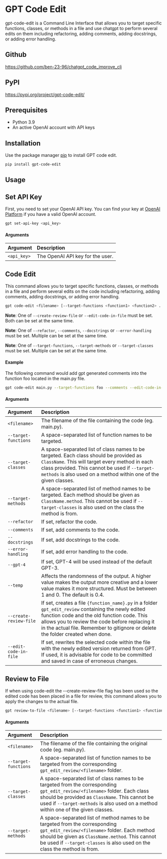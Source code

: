 # GPT Code Edit

gpt-code-edit is a Command Line Interface that allows you to target specific functions, classes, or methods in a file and use chatgpt to perform several edits on them including refactoring, adding comments, adding docstrings, or adding error handling. 

## Github

https://github.com/ben-23-96/chatgpt_code_improve_cli

## PyPI

https://pypi.org/project/gpt-code-edit/

## Prerequisites

- Python 3.9
- An active OpenAI account with API keys

## Installation

Use the package manager [pip](https://pip.pypa.io/en/stable/) to install GPT code edit.

```bash
pip install gpt-code-edit
```

## Usage

## Set API Key

First, you need to set your OpenAI API key. You can find your key at [OpenAI Platform](https://platform.openai.com/account/api-keys) if you have a valid OpenAI account.

```bash
gpt set-api-key <api_key>
```

#### Arguments

| Argument | Description |
| :--- | :--- |
| `<api_key>` | The OpenAI API key for the user. |

## Code Edit

This command allows you to target specific functions, classes, or methods in a file and perform several edits on the code including refactoring, adding comments, adding docstrings, or adding error handling.

```bash
gpt code-edit <filename> [--target-functions <function1> <function2> ...] [--target-classes <class1> <class2> ...] [--target-methods <class1.method1> <class2.method2> ...] [--refactor] [--comments] [--docstrings] [--error-handling] [--gpt-4] [--temp <temperature>] [--create-review-file] [--edit-code-in-file]
```

**Note**: One of `--create-review-file` or `--edit-code-in-file` must be set. Both can be set at the same time.

**Note**: One of `--refactor`, `--comments`, `--docstrings` or `--error-handling` must be set. Multiple can be set at the same time.

**Note**: One of `--target-functions`, `--target-methods` or `--target-classes` must be set. Multiple can be set at the same time.

#### Example

The following command would add gpt generated comments into the function foo located in the main.py file.

```bash
gpt code-edit main.py --target-functions foo --comments --edit-code-in-file
```

#### Arguments

| Argument | Description |
| :--- | :--- |
| `<filename>` | The filename of the file containing the code (eg. main.py). |
| `--target-functions` | A space-separated list of function names to be targeted. |
| `--target-classes` | A space-separated list of class names to be targeted. Each class should be provided as `ClassName`. This will target every method in each class provided. This cannot be used if `--target-methods` is also used on a method within one of the given classes. |
| `--target-methods` | A space-separated list of method names to be targeted. Each method should be given as `ClassName.method`. This cannot be used if `--target-classes` is also used on the class the method is from. |
| `--refactor` | If set, refactor the code. |
| `--comments` | If set, add comments to the code. |
| `--docstrings` | If set, add docstrings to the code. |
| `--error-handling` | If set, add error handling to the code. |
| `--gpt-4` | If set, GPT-4 will be used instead of the default GPT-3. |
| `--temp` | Affects the randomness of the output. A higher value makes the output more creative and a lower value makes it more structured. Must be between 1 and 0. The default is 0.4. |
| `--create-review-file` | If set, creates a file `{function_name}.py` in a folder `gpt_edit_review` containing the newly edited function code and the old function code. This allows you to review the code before replacing it in the actual file. Remember to gitignore or delete the folder created when done. |
| `--edit-code-in-file` | If set, rewrites the selected code within the file with the newly edited version returned from GPT. If used, it is advisable for code to be committed and saved in case of erroneous changes. |

## Review to File

If when using code-edit the --create-review-file flag has been used so the edited code has been placed in a file for review, this command allows you to apply the changes to the actual file.

```bash
gpt review-to-file <filename> [--target-functions <function1> <function2> ...] [--target-classes <class1> <class2> ...] [--target-methods <class1.method1> <class2.method2> ...]
```

#### Arguments

| Argument | Description |
| :--- | :--- |
| `<filename>` | The filename of the file containing the original code (eg. main.py). |
| `--target-functions` | A space-separated list of function names to be targeted from the corresponding `gpt_edit_review/<filename>` folder. |
| `--target-classes` | A space-separated list of class names to be targeted from the corresponding `gpt_edit_review/<filename>` folder. Each class should be provided as `ClassName`. This cannot be used if `--target-methods` is also used on a method within one of the given classes. |
| `--target-methods` | A space-separated list of method names to be targeted from the corresponding `gpt_edit_review/<filename>` folder. Each method should be given as `ClassName.method`. This cannot be used if `--target-classes` is also used on the class the method is from. |

